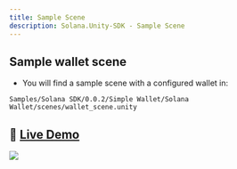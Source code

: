 ```yaml
---
title: Sample Scene
description: Solana.Unity-SDK - Sample Scene
---
```


## Sample wallet scene

* You will find a sample scene with a configured wallet in:

```shell
Samples/Solana SDK/0.0.2/Simple Wallet/Solana Wallet/scenes/wallet_scene.unity
```

## 🚀 [Live Demo](https://magicblock-labs.github.io/Solana.Unity-SDK/)

[![](https://solana.unity-sdk.gg/demo.gif)](https://garbles-labs.github.io/Solana.Unity-SDK/)
